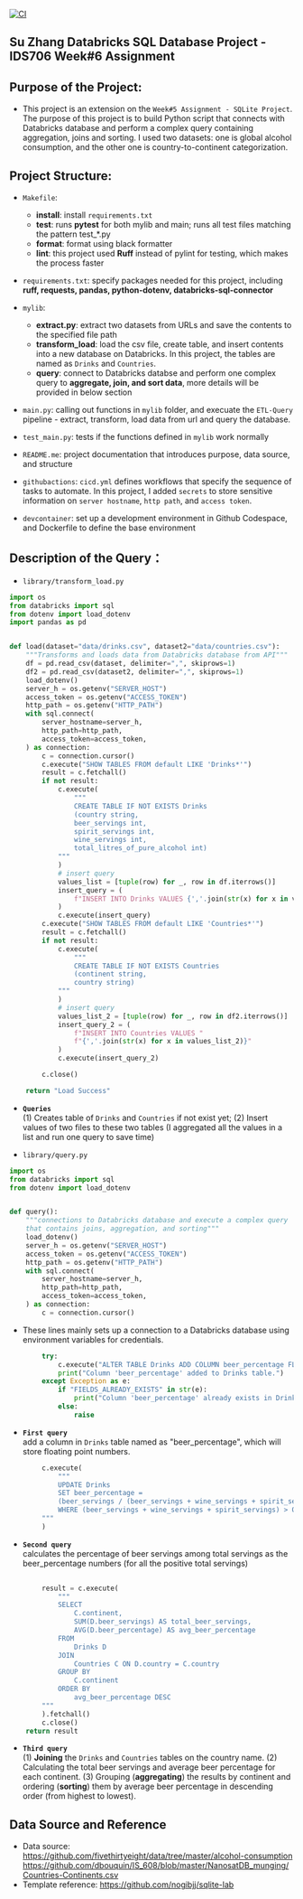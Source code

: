 [![CI](https://github.com/nogibjj/Su_Zhang_Databricks_SQL_Database_Project/actions/workflows/cicd.yml/badge.svg)](https://github.com/nogibjj/Su_Zhang_Databricks_SQL_Database_Project/actions/workflows/cicd.yml)

## Su Zhang Databricks SQL Database Project - IDS706 Week#6 Assignment

## Purpose of the Project:

* This project is an extension on the `Week#5 Assignment - SQLite Project`. The purpose of this project is to build Python script that connects with Databricks database and perform a complex query containing aggregation, joins and sorting. I used two datasets: one is global alcohol consumption, and the other one is country-to-continent categorization. 


## Project Structure:

* `Makefile`: 
    - **install**: install `requirements.txt`
    - **test**: runs **pytest** for both mylib and main; runs all test files matching the pattern test_*.py
    - **format**: format using black formatter
    - **lint**: this project used **Ruff** instead of pylint for testing, which makes the process faster

* `requirements.txt`: specify packages needed for this project, including **ruff, requests, pandas, python-dotenv, databricks-sql-connector**

* `mylib`: 
    - **extract.py**: extract two datasets from URLs and save the contents to the specified file path
    - **transform_load**: load the csv file, create table, and insert contents into a new database on Databricks. In this project, the tables are named as `Drinks` and `Countries`.
    - **query**: connect to Databricks databse and perform one complex query to **aggregate, join, and sort data**, more details will be provided in below section

* `main.py`: calling out functions in `mylib` folder, and execuate the `ETL-Query` pipeline - extract, transform, load data from url and query the database. 

* `test_main.py`: tests if the functions defined in `mylib` work normally

* `README.me`: project documentation that introduces purpose, data source, and structure

* `githubactions`: `cicd.yml` defines workflows that specify the sequence of tasks to automate. In this project, I added `secrets` to store sensitive information on `server hostname`, `http path`, and `access token`.

* `devcontainer`: set up a development environment in Github Codespace, and Dockerfile to define the base environment

## Description of the Query：

* `library/transform_load.py`</br>
```Python
import os
from databricks import sql
from dotenv import load_dotenv
import pandas as pd


def load(dataset="data/drinks.csv", dataset2="data/countries.csv"):
    """Transforms and loads data from Databricks database from API"""
    df = pd.read_csv(dataset, delimiter=",", skiprows=1)
    df2 = pd.read_csv(dataset2, delimiter=",", skiprows=1)
    load_dotenv()
    server_h = os.getenv("SERVER_HOST")
    access_token = os.getenv("ACCESS_TOKEN")
    http_path = os.getenv("HTTP_PATH")
    with sql.connect(
        server_hostname=server_h,
        http_path=http_path,
        access_token=access_token,
    ) as connection:
        c = connection.cursor()
        c.execute("SHOW TABLES FROM default LIKE 'Drinks*'")
        result = c.fetchall()
        if not result:
            c.execute(
                """
                CREATE TABLE IF NOT EXISTS Drinks 
                (country string,
                beer_servings int,
                spirit_servings int,
                wine_servings int,
                total_litres_of_pure_alcohol int)
            """
            )
            # insert query
            values_list = [tuple(row) for _, row in df.iterrows()]
            insert_query = (
                f"INSERT INTO Drinks VALUES {','.join(str(x) for x in values_list)}"
            )
            c.execute(insert_query)
        c.execute("SHOW TABLES FROM default LIKE 'Countries*'")
        result = c.fetchall()
        if not result:
            c.execute(
                """
                CREATE TABLE IF NOT EXISTS Countries 
                (continent string,
                country string)
            """
            )
            # insert query
            values_list_2 = [tuple(row) for _, row in df2.iterrows()]
            insert_query_2 = (
                f"INSERT INTO Countries VALUES "
                f"{','.join(str(x) for x in values_list_2)}"
            )
            c.execute(insert_query_2)

        c.close()

    return "Load Success"
```
* __`Queries`__ </br> (1) Creates table of `Drinks` and `Countries` if not exist yet; (2) Insert values of two files to these two tables (I aggregated all the values in a list and run one query to save time)

* `library/query.py`</br>
```Python
import os
from databricks import sql
from dotenv import load_dotenv


def query():
    """connections to Databricks database and execute a complex query
    that contains joins, aggregation, and sorting"""
    load_dotenv()
    server_h = os.getenv("SERVER_HOST")
    access_token = os.getenv("ACCESS_TOKEN")
    http_path = os.getenv("HTTP_PATH")
    with sql.connect(
        server_hostname=server_h,
        http_path=http_path,
        access_token=access_token,
    ) as connection:
        c = connection.cursor()
```

* These lines mainly sets up a connection to a Databricks database using environment variables for credentials.

```Python
        try:
            c.execute("ALTER TABLE Drinks ADD COLUMN beer_percentage FLOAT")
            print("Column 'beer_percentage' added to Drinks table.")
        except Exception as e:
            if "FIELDS_ALREADY_EXISTS" in str(e):
                print("Column 'beer_percentage' already exists in Drinks table.")
            else:
                raise
```
* __`First query`__ </br> add a column in `Drinks` table named as "beer_percentage", which will store floating point numbers. 

```Python
        c.execute(
            """
            UPDATE Drinks
            SET beer_percentage = 
            (beer_servings / (beer_servings + wine_servings + spirit_servings)) * 100
            WHERE (beer_servings + wine_servings + spirit_servings) > 0
        """
        )
```
* __`Second query`__ </br> calculates the percentage of beer servings among total servings as the beer_percentage numbers (for all the positive total servings)

```Python
        
        result = c.execute(
            """
            SELECT
                C.continent,
                SUM(D.beer_servings) AS total_beer_servings,
                AVG(D.beer_percentage) AS avg_beer_percentage
            FROM
                Drinks D
            JOIN
                Countries C ON D.country = C.country
            GROUP BY
                C.continent
            ORDER BY
                avg_beer_percentage DESC
        """
        ).fetchall()
        c.close()
    return result
```
* __`Third query`__ </br> (1) **Joining** the `Drinks` and `Countries` tables on the country name. (2) Calculating the total beer servings and average beer percentage for each continent. (3) Grouping (**aggregating**) the results by continent and ordering (**sorting**) them by average beer percentage in descending order (from highest to lowest).

## Data Source and Reference

* Data source: https://github.com/fivethirtyeight/data/tree/master/alcohol-consumption
               https://github.com/dbouquin/IS_608/blob/master/NanosatDB_munging/Countries-Continents.csv
* Template reference: https://github.com/nogibjj/sqlite-lab


